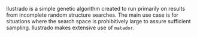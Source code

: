Ilustrado is a simple genetic algorithm created to run primarily on results from incomplete random structure searches. The main use case is for situations where the search space is prohibitively large to assure sufficient sampling. Ilustrado makes extensive use of ``matador``.
